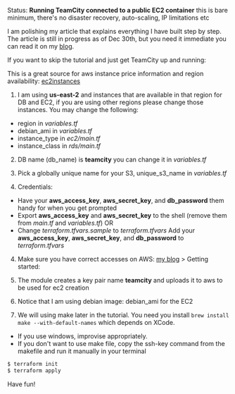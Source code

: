 Status: **Running TeamCity connected to a public EC2 container** this is bare minimum, there's no disaster recovery, auto-scaling, IP limitations etc

I am polishing my article that explains everything I have built step by step. The article is still in progress as of Dec 30th, but you need it immediate you can read it on my [blog](http://sarahaslanifar.com/infrastructure/as/code/2018/12/26/terraform-teamcity-aws.html). 

If you want to skip the tutorial and just get TeamCity up and running:

This is a great source for aws instance price information and region availability: [ec2instances](https://ec2instances.info/?region=us-east-2&cost_duration=monthly)

1. I am using **us-east-2** and instances that are available in that region for DB and EC2, if you are using other regions please change those instances. You may change the following:
  - region in _variables.tf_
  - debian_ami in _variables.tf_
  - instance_type in _ec2/main.tf_
  - instance_class in _rds/main.tf_

2. DB name (db_name) is **teamcity** you can change it in _variables.tf_

3. Pick a globally unique name for your S3, unique_s3_name in _variables.tf_

3. Credentials:
  - Have your **aws_access_key**, **aws_secret_key**, and **db_password** them handy for when you get prompted
  - Export **aws_access_key** and **aws_secret_key** to the shell (remove them from _main.tf_ and _variables.tf_) OR
  - Change _terraform.tfvars.sample_ to _terraform.tfvars_ Add your **aws_access_key**, **aws_secret_key**, and **db_password** to _terraform.tfvars_

4. Make sure you have correct accesses on AWS: [my blog](http://sarahaslanifar.com/infrastructure/as/code/2018/12/26/terraform-teamcity-aws.html) > Getting started:

5. The module creates a key pair name **teamcity** and uploads it to aws to be used for ec2 creation

6. Notice that I am using debian image: debian_ami for the EC2

7. We will using make later in the tutorial. You need you install `brew install make --with-default-names` which depends on XCode. 
  - If you use windows, improvise appropriately. 
  - If you don't want to use make file, copy the ssh-key command from the makefile and run it manually in your terminal


```bash
$ terraform init
$ terraform apply
```


Have fun!
